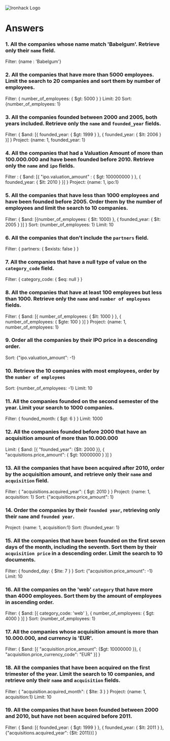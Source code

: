 ![Ironhack Logo](https://i.imgur.com/1QgrNNw.png)

# Answers

### 1. All the companies whose name match 'Babelgum'. Retrieve only their `name` field.

Filter: {name : 'Babelgum'}

### 2. All the companies that have more than 5000 employees. Limit the search to 20 companies and sort them by **number of employees**.

Filter: { number_of_employees: { $gt: 5000 } }
Limit: 20
Sort: {number_of_employees: 1}

### 3. All the companies founded between 2000 and 2005, both years included. Retrieve only the `name` and `founded_year` fields.

Filter: { $and: [{ founded_year: { $gt: 1999 } }, { founded_year: { $lt: 2006 } }] }
Project: {name: 1, founded_year: 1}

### 4. All the companies that had a Valuation Amount of more than 100.000.000 and have been founded before 2010. Retrieve only the `name` and `ipo` fields.

Filter : { $and: [{ "ipo.valuation_amount" : { $gt: 100000000 } }, { founded_year: { $lt: 2010 } }] }
Project: {name: 1, ipo:1}

### 5. All the companies that have less than 1000 employees and have been founded before 2005. Order them by the number of employees and limit the search to 10 companies.

Filter: { $and: [{number_of_employees: { $lt: 1000} }, { founded_year: { $lt: 2005 } }] }
Sort: {number_of_employees: 1}
Limit: 10

### 6. All the companies that don't include the `partners` field.

Filter: { partners: { $exists: false } } 

### 7. All the companies that have a null type of value on the `category_code` field.

Filter: { category_code: { $eq: null } }

### 8. All the companies that have at least 100 employees but less than 1000. Retrieve only the `name` and `number of employees` fields.

Filter: { $and: [{ number_of_employees: { $lt: 1000 } }, { number_of_employees: { $gte: 100 } }] } 
Project: {name: 1, number_of_employees: 1}

### 9. Order all the companies by their IPO price in a descending order.

Sort: {"ipo.valuation_amount": -1}

### 10. Retrieve the 10 companies with most employees, order by the `number of employees`

Sort: {number_of_employees: -1}
Limit: 10


### 11. All the companies founded on the second semester of the year. Limit your search to 1000 companies.

Filter: { founded_month: { $gt: 6 } }
Limit: 1000

### 12. All the companies founded before 2000 that have an acquisition amount of more than 10.000.000

Limit: { $and: [{ "founded_year": {$lt: 2000 }}, { "acquisitions.price_amount": { $gt: 10000000 } }] } 

### 13. All the companies that have been acquired after 2010, order by the acquisition amount, and retrieve only their `name` and `acquisition` field.
Filter: { "acquisitions.acquired_year": { $gt: 2010 } }
Project: {name: 1, acquisition: 1}
Sort: {"acquisitions.price_amount": 1}


### 14. Order the companies by their `founded year`, retrieving only their `name` and `founded year`.

Project: {name: 1, acquisition:1}
Sort: {founded_year: 1}

### 15. All the companies that have been founded on the first seven days of the month, including the seventh. Sort them by their `acquisition price` in a descending order. Limit the search to 10 documents.

Filter: { founded_day: { $lte: 7 } }
Sort: {"acquisition.price_amount": -1}
Limit: 10

### 16. All the companies on the 'web' `category` that have more than 4000 employees. Sort them by the amount of employees in ascending order.

Filter: { $and: [{ category_code: 'web' }, { number_of_employees: { $gt: 4000 } }] }
Sort: {number_of_employees: 1}

### 17. All the companies whose acquisition amount is more than 10.000.000, and currency is 'EUR'.

Filter: { $and: [{ "acquisition.price_amount": {$gt: 10000000 }}, { "acquisition.price_currency_code": "EUR" }] }

### 18. All the companies that have been acquired on the first trimester of the year. Limit the search to 10 companies, and retrieve only their `name` and `acquisition` fields.

Filter: { "acquisition.acquired_month": { $lte: 3 } }
Project: {name: 1, acquisition:1}
Limit: 10


### 19. All the companies that have been founded between 2000 and 2010, but have not been acquired before 2011.
Filter: { $and: [{ founded_year: { $gt: 1999 } }, { founded_year: { $lt: 2011 } }, {"acquisitions.acquired_year": {$lt: 2011}}] }


